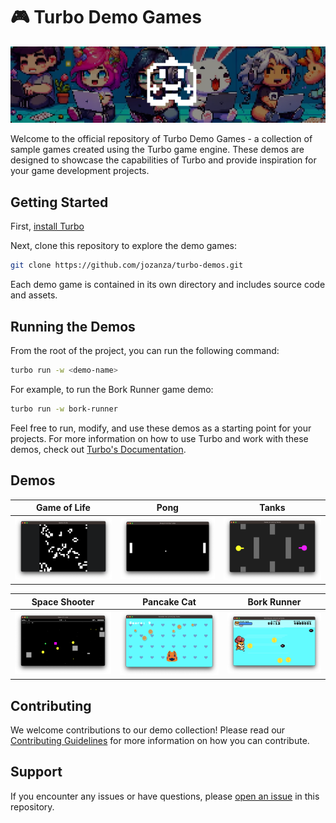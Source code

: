 # 🎮 Turbo Demo Games

![chibi kids and a random bunner sitting on the floor with their laptops](./demos-banner.png)

Welcome to the official repository of Turbo Demo Games - a collection of sample games created using the Turbo game engine. These demos are designed to showcase the capabilities of Turbo and provide inspiration for your game development projects.

## Getting Started

First, [install Turbo](https://docs.turbo.computer/#/quick-start?id=installation)

Next, clone this repository to explore the demo games:

```bash
git clone https://github.com/jozanza/turbo-demos.git
```

Each demo game is contained in its own directory and includes source code and assets.

## Running the Demos

From the root of the project, you can run the following command:

```bash
turbo run -w <demo-name>
```

For example, to run the Bork Runner game demo:

```bash
turbo run -w bork-runner
```

Feel free to run, modify, and use these demos as a starting point for your projects. For more information on how to use Turbo and work with these demos, check out [Turbo's Documentation](https://docs.turbo.computer).

## Demos

|                      Game of Life                       |                      Pong                       |                      Tanks                       |
| :-----------------------------------------------------: | :---------------------------------------------: | :----------------------------------------------: |
| <img width="880" src="./game-of-life/screenshot.png" /> | <img width="880" src="./pong/screenshot.png" /> | <img width="880" src="./tanks/screenshot.png" /> |

|                      Space Shooter                       |                      Pancake Cat                       |                      Bork Runner                       |
| :------------------------------------------------------: | :----------------------------------------------------: | :----------------------------------------------------: |
| <img width="880" src="./space-shooter/screenshot.png" /> | <img width="880" src="./pancake-cat/screenshot.png" /> | <img width="880" src="./bork-runner/screenshot.png" /> |

## Contributing

We welcome contributions to our demo collection! Please read our [Contributing Guidelines](./CONTRIBUTING.md) for more information on how you can contribute.

## Support

If you encounter any issues or have questions, please [open an issue](https://github.com/super-turbo-society/turbo-demos/issues) in this repository.
